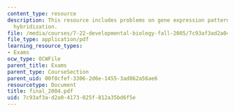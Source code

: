 ```yaml
---
content_type: resource
description: This resource includes problems on gene expression patterns, and situ
  hybridization.
file: /media/courses/7-22-developmental-biology-fall-2005/7c93af3ad2a04173025f812a35bd6f5e_final_2004.pdf
file_type: application/pdf
learning_resource_types:
- Exams
ocw_type: OCWFile
parent_title: Exams
parent_type: CourseSection
parent_uid: 00f8cfef-3306-2d6e-1455-3ad862a56ae6
resourcetype: Document
title: final_2004.pdf
uid: 7c93af3a-d2a0-4173-025f-812a35bd6f5e
---
```


